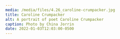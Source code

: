 ```yaml
---
media: /media/files/4.26_caroline-crumpacker.jpg
title: Caroline Crumpacker
alt: A portrait of poet Caroline Crumpacker
caption: Photo by China Jorrin
date: 2022-01-03T12:03:00-0500
---
```

